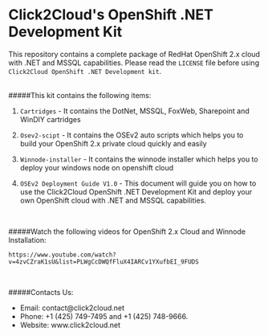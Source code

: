 # Click2Cloud's OpenShift .NET Development Kit
This repository contains a complete package of RedHat OpenShift 2.x cloud with .NET and MSSQL capabilities. Please read the `LICENSE` file before using `Click2Cloud OpenShift .NET Development kit`.

<br>
#####This kit contains the following items:

1. `Cartridges` - It contains the DotNet, MSSQL, FoxWeb, Sharepoint and WinDIY cartridges

2. `Osev2-scipt` - It contains the OSEv2 auto scripts which helps you to build your OpenShift 2.x private cloud quickly and easily

3. `Winnode-installer` - It contains the winnode installer which helps you to deploy your windows node on openshift cloud

4. `OSEv2 Deployment Guide V1.0` - This document will guide you on how to use the Click2Cloud OpenShift .NET Development Kit and deploy your own OpenShift cloud with .NET and MSSQL capabilities.


<br>

#####Watch the following videos for OpenShift 2.x Cloud and Winnode Installation:
```
https://www.youtube.com/watch?v=4zvCZraK1sU&list=PLWgCcDWQfFluX4IARCv1YXufbEI_9FUDS
```
<br>

#####Contacts Us:
<ul>
<li>Email: contact@click2cloud.net</li>
<li>Phone: +1 (425) 749-7495 and +1 (425) 748-9666. </li>
<li>Website: www.click2cloud.net </li>
</ul>

